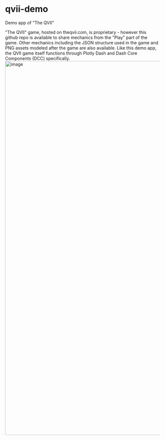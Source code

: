 # qvii-demo
Demo app of "The QVII"

"The QVII" game, hosted on theqvii.com, is proprietary - however this github repo is available to share mechanics from the "Play" part of the game. Other mechanics including the JSON structure used in the game and PNG assets modeled after the game are also available. Like this demo app, the QVII game itself functions through Plotly Dash and Dash Core Components (DCC) specifically. 
<img width="696" height="1216" alt="image" src="https://github.com/user-attachments/assets/af01c46b-5ee2-4dc3-92c2-ce9dce15f4d8" />
